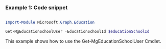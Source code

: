 ### Example 1: Code snippet

```powershell

Import-Module Microsoft.Graph.Education

Get-MgEducationSchoolUser -EducationSchoolId $educationSchoolId

```
This example shows how to use the Get-MgEducationSchoolUser Cmdlet.

